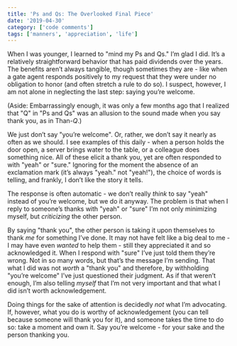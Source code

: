```yaml
---
title: 'Ps and Qs: The Overlooked Final Piece'
date: '2019-04-30'
category: ['code comments']
tags: ['manners', 'appreciation', 'life']
---
```


When I was younger, I learned to "mind my Ps and Qs." I’m glad I did. It’s a relatively straightforward behavior that has paid dividends over the years. The benefits aren’t always tangible, though sometimes they are - like when a gate agent responds positively to my request that they were under no obligation to honor (and often stretch a rule to do so). I suspect, however, I am not alone in neglecting the last step: saying you’re welcome.

(Aside: Embarrassingly enough, it was only a few months ago that I realized that "Q" in "Ps and Qs" was an allusion to the sound made when you say thank you, as in Than-_Q_.)

We just don’t say "you’re welcome". Or, rather, we don’t say it nearly as often as we should. I see examples of this daily - when a person holds the door open, a server brings water to the table, or a colleague does something nice. All of these elicit a thank you, yet are often responded to with "yeah" or "sure." Ignoring for the moment the absence of an exclamation mark (it’s always "yeah." not "yeah!"), the choice of words is telling, and frankly, I don’t like the story it tells.

The response is often automatic - we don’t really _think_ to say "yeah" instead of you’re welcome, but we do it anyway. The problem is that when I reply to someone’s thanks with "yeah" or "sure" I’m not only minimizing myself, but _criticizing_ the other person.

By saying "thank you", the other person is taking it upon themselves to thank _me_ for something I’ve done. It may not have felt like a big deal to me - I may have even _wanted_ to help them - still they appreciated it and so acknowledged it. When I respond with "sure" I’ve just told them they’re wrong. Not in so many words, but that’s the message I’m sending. That what I did was not _worth_ a "thank you" and therefore, by withholding "you’re welcome" I’ve just questioned their judgment. As if that weren’t enough, I’m also telling _myself_ that I’m not very important and that what I did isn’t worth acknowledgement.

Doing things for the sake of attention is decidedly _not_ what I’m advocating. If, however, what you do is worthy of acknowledgement (you can tell because someone will thank you for it), and someone takes the time to do so: take a moment and own it. Say you’re welcome - for your sake and the person thanking you.
